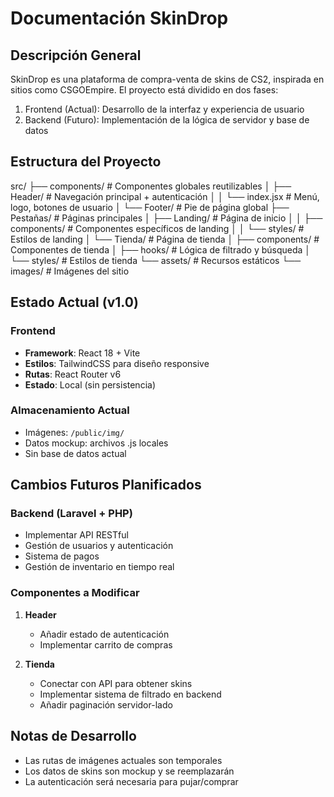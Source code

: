 # Documentación SkinDrop

## Descripción General
SkinDrop es una plataforma de compra-venta de skins de CS2, inspirada en sitios como CSGOEmpire. 
El proyecto está dividido en dos fases:
1. Frontend (Actual): Desarrollo de la interfaz y experiencia de usuario
2. Backend (Futuro): Implementación de la lógica de servidor y base de datos

## Estructura del Proyecto

src/
├── components/                # Componentes globales reutilizables
│   ├── Header/               # Navegación principal + autenticación
│   │   └── index.jsx         # Menú, logo, botones de usuario
│   └── Footer/               # Pie de página global
├── Pestañas/                 # Páginas principales
│   ├── Landing/              # Página de inicio
│   │   ├── components/       # Componentes específicos de landing
│   │   └── styles/          # Estilos de landing
│   └── Tienda/              # Página de tienda
│       ├── components/       # Componentes de tienda
│       ├── hooks/           # Lógica de filtrado y búsqueda
│       └── styles/          # Estilos de tienda
└── assets/                   # Recursos estáticos
    └── images/              # Imágenes del sitio

## Estado Actual (v1.0)

### Frontend
- **Framework**: React 18 + Vite
- **Estilos**: TailwindCSS para diseño responsive
- **Rutas**: React Router v6
- **Estado**: Local (sin persistencia)

### Almacenamiento Actual
- Imágenes: `/public/img/`
- Datos mockup: archivos .js locales
- Sin base de datos actual

## Cambios Futuros Planificados

### Backend (Laravel + PHP)
- Implementar API RESTful
- Gestión de usuarios y autenticación
- Sistema de pagos
- Gestión de inventario en tiempo real

### Componentes a Modificar
1. **Header**
   - Añadir estado de autenticación
   - Implementar carrito de compras

2. **Tienda**
   - Conectar con API para obtener skins
   - Implementar sistema de filtrado en backend
   - Añadir paginación servidor-lado

## Notas de Desarrollo
- Las rutas de imágenes actuales son temporales
- Los datos de skins son mockup y se reemplazarán
- La autenticación será necesaria para pujar/comprar

